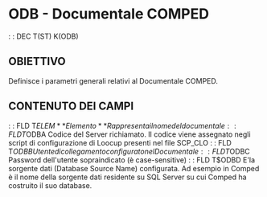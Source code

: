 # ODB - Documentale COMPED
 :  : DEC T(ST) K(ODB)
## OBIETTIVO
Definisce i parametri generali relativi al Documentale COMPED.
## CONTENUTO DEI CAMPI
 :  : FLD T$ELEM **Elemento**
Rappresenta il nome del documentale
 :  : FLD T$ODBA
Codice del Server richiamato. Il codice viene assegnato negli script di configurazione di Loocup presenti nel file SCP_CLO
 :  : FLD T$ODBB
Utente di collegamento configurato nel Documentale
 :  : FLD T$ODBC
Password dell'utente sopraindicato (è case-sensitive)
 :  : FLD T$ODBD
E'la sorgente dati (Database Source Name) configurata. Ad esempio in Comped è il nome della sorgente dati residente su SQL Server su cui Comped ha costruito il suo database.
